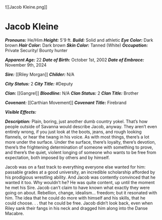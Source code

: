 ![[Jacob Kleine.png]]
# Jacob Kleine

***Pronouns:*** He/Him
***Height:*** 5'9 ft.
***Build:*** Solid and athletic
***Eye Color:*** Dark brown
***Hair Color:*** Dark brown
***Skin Color:*** Tanned (White)
***Occupation:*** Private Security/ Bounty hunter

***Apparent Age:*** 22
***Date of Birth:*** October 1st, 2002
***Date of Embrace:*** November 9th, 2024

***Sire:*** [[Riley Morgan]]
***Childer:*** N/A

***City Status:*** 2
***City Title:*** #Deputy

***Clan:*** [[Gangrel]]
***Bloodline:*** N/A
***Clan Status:*** 2
***Clan Title:*** Brother

***Covenant:*** [[Carthian Movement]]
***Covenant Title:*** Firebrand

***Visible Effects:***

***Description:*** Plain, boring, just another dumb country yokel. That’s how people outside of Savanna would describe Jacob, anyway. They aren’t even entirely wrong, if you just look at the boots, jeans, and rough looking flannels, or hear the twang in his voice. As with most things, there’s a lot more under the surface. Under the surface, there’s loyalty, there’s devotion, there’s the frightening determination of someone with something to prove, and there’s the quiet, violent longing of someone who wants to be free from expectation, both imposed by others and by himself. 

Jacob was on a fast track to everything everyone else wanted for him: passable grades at a good university, an incredible scholarship afforded by his prodigious wrestling ability. And Jacob was contently convinced that he wanted it too. Why wouldn’t he? He was quite content, up until the moment he met his Sire. Jacob can’t claim to have known what exactly they were going on about. Rebellion, change, idealism… freedom; but it resonated with him. The idea that he could do more with himself and his skills, that he could choose. . . that he could be free. Jacob didn’t look back, even when Riley sank their fangs in his neck and dragged him along into the Danse Macabre.